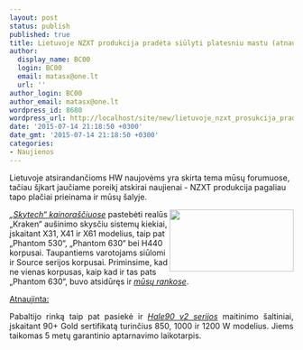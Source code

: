 ```yaml
---
layout: post
status: publish
published: true
title: Lietuvoje NZXT produkcija pradėta siūlyti platesniu mastu (atnaujinta)
author:
  display_name: BC00
  login: BC00
  email: matasx@one.lt
  url: ''
author_login: BC00
author_email: matasx@one.lt
wordpress_id: 8680
wordpress_url: http://localhost/site/new/lietuvoje_nzxt_prosukcija_pradeta_siulyti_platesniu_mastu/
date: '2015-07-14 21:18:50 +0300'
date_gmt: '2015-07-14 21:18:50 +0300'
categories:
- Naujienos
---
```

<p>
	Lietuvoje atsirandančioms HW naujovėms yra skirta tema mūsų forumuose, tačiau &scaron;įkart jaučiame poreikį atskirai naujienai - NZXT produkcija pagaliau tapo plačiai prieinama ir mūsų &scaron;alyje.</p>
<p>
	<img alt="" src="http://technews.lt/userfiles/NZXT_White_Logo.png" style="width: 220px; height: 110px; float: right;" /><a href="http://www.skytech.lt/search.php?keywords=NZXT&amp;x=0&amp;y=0&amp;search_in_description=0"><em>&bdquo;Skytech&ldquo; kainora&scaron;čiuose</em></a> pastebėti realūs &bdquo;Kraken&ldquo; au&scaron;inimo skysčiu sistemų kiekiai, įskaitant X31, X41 ir X61 modelius, taip pat &bdquo;Phantom 530&ldquo;, &bdquo;Phantom 630&ldquo; bei H440 korpusai. Taupantiems varotojams siūlomi ir Source serijos korpusai. Priminsime, kad ne vienas korpusas, kaip kad ir tas pats &bdquo;Phantom 630&ldquo;, buvo atsidūręs ir <a href="http://www.technews.lt/tekstas/nzxt_phantom_630_korpusas.html;;"><em>mūsų rankose</em></a>.</p>
<p>
	<u>Atnaujinta: </u></p>
<p style="text-align: justify;">
	Pabaltijo rinką taip pat pasiekė ir <a href="http://www.skytech.lt/search.php?keywords=Hale&amp;x=0&amp;y=0&amp;search_in_description=0"><em>Hale90 v2 serijos</em></a> maitinimo &scaron;altiniai, įskaitant 90+ Gold sertifikatą turinčius 850, 1000 ir 1200 W modelius. Jiems taikomas 5 metų garantinio aptarnavimo laikotarpis.</p>
